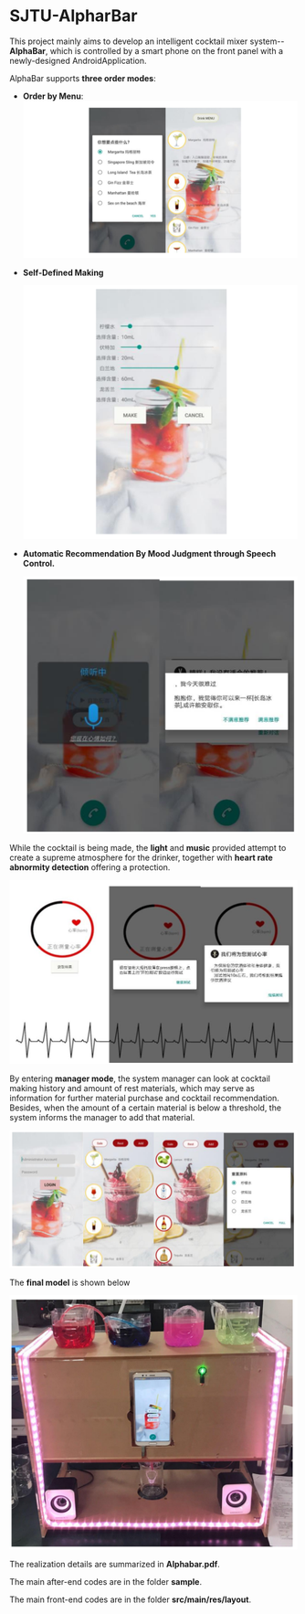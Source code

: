 # SJTU-AlpharBar
This project mainly aims to develop an intelligent cocktail mixer system-- **AlphaBar**, which is controlled by a smart phone on the front panel with a newly-designed AndroidApplication.

AlphaBar supports **three order modes**: 

- **Order by Menu**:
  ![ordering_menu](https://github.com/zijie2333/SJTU-AlpharBar/raw/master/img/ordering_bar.png)

- **Self-Defined Making**

  ![ordering_personal](https://github.com/zijie2333/SJTU-AlpharBar/raw/master/img/ordering_personal.png)

- **Automatic Recommendation By Mood Judgment through Speech Control.** 

  ![ordering_speech](https://github.com/zijie2333/SJTU-AlpharBar/raw/master/img/ordering_speech.png)



While  the cocktail is being made, the **light** and **music** provided attempt to create a supreme atmosphere for the drinker, together with **heart rate abnormity detection** offering a protection.

![heartrate](https://github.com/zijie2333/SJTU-AlpharBar/raw/master/img/heartrate.png)



By entering **manager mode**, the system manager can look at cocktail making history and amount of rest materials, which may serve as information for further material purchase and cocktail recommendation. Besides, when the amount of a certain material is below a threshold, the system informs the manager to add that material.

![manager mode](https://github.com/zijie2333/SJTU-AlpharBar/raw/master/img/administer.png)



The **final model** is shown below 

![final_model](https://github.com/zijie2333/SJTU-AlpharBar/raw/master/img/final.png)

The realization details are summarized in **Alphabar.pdf**. 


The main after-end codes are in the folder **sample**. 


The main front-end codes are in the folder **src/main/res/layout**.

